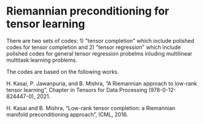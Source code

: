 # Riemannian preconditioning for tensor learning

There are two sets of codes: 1) "tensor completion" which include polished codes for tensor completion and 2) "tensor regression" which include polished codes for general tensor regression probelms inluding multilinear multitask learning problems.


The codes are based on the following works. 

H. Kasai, P. Jawanpuria, and B. Mishra, “A Riemannian approach to low-rank tensor learning”, Chapter in Tensors for Data Processing (978-0-12-824447-0), 2021.


H. Kasai and B. Mishra, “Low-rank tensor completion: a Riemannian manifold preconditioning approach”, ICML, 2016. 



